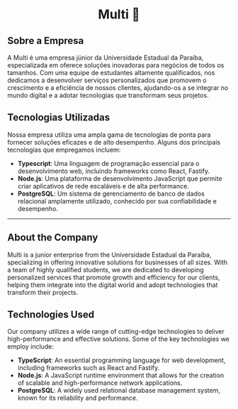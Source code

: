 <h1 align="center">
  Multi 🚀
</h1> 

## Sobre a Empresa

A Multi é uma empresa júnior da Universidade Estadual da Paraíba, especializada em oferece soluções inovadoras para negócios de todos os tamanhos. Com uma equipe de estudantes altamente qualificados, nos dedicamos a desenvolver serviços personalizados que promovem o crescimento e a eficiência de nossos clientes, ajudando-os a se integrar no mundo digital e a adotar tecnologias que transformam seus projetos.

## Tecnologias Utilizadas

Nossa empresa utiliza uma ampla gama de tecnologias de ponta para fornecer soluções eficazes e de alto desempenho. Alguns dos principais tecnologias que empregamos incluem:

- **Typescript**: Uma linguagem de programação essencial para o desenvolvimento web, incluindo frameworks como React, Fastify.
- **Node.js**: Uma plataforma de desenvolvimento JavaScript que permite criar aplicativos de rede escaláveis e de alta performance.
- **PostgreSQL**: Um sistema de gerenciamento de banco de dados relacional amplamente utilizado, conhecido por sua confiabilidade e desempenho.

<hr>

## About the Company

Multi is a junior enterprise from the Universidade Estadual da Paraíba, specializing in offering innovative solutions for businesses of all sizes. With a team of highly qualified students, we are dedicated to developing personalized services that promote growth and efficiency for our clients, helping them integrate into the digital world and adopt technologies that transform their projects.

## Technologies Used

Our company utilizes a wide range of cutting-edge technologies to deliver high-performance and effective solutions. Some of the key technologies we employ include:

- **TypeScript**: An essential programming language for web development, including frameworks such as React and Fastify.
- **Node.js**: A JavaScript runtime environment that allows for the creation of scalable and high-performance network applications.
- **PostgreSQL**: A widely used relational database management system, known for its reliability and performance.
